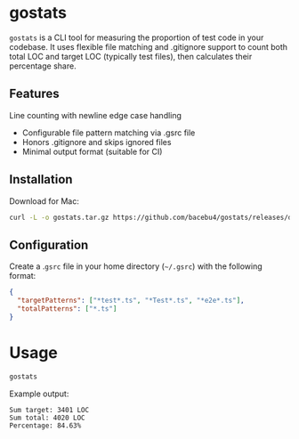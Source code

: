 # gostats

`gostats` is a CLI tool for measuring the proportion of test code in your codebase. It uses flexible file matching and .gitignore support to count both total LOC and target LOC (typically test files), then calculates their percentage share.

## Features

Line counting with newline edge case handling

- Configurable file pattern matching via .gsrc file
- Honors .gitignore and skips ignored files
- Minimal output format (suitable for CI)

## Installation

Download for Mac:

```sh
curl -L -o gostats.tar.gz https://github.com/bacebu4/gostats/releases/download/v0.0.1/gostats-v0.0.1-darwin-arm64.tar.gz && tar -xzf gostats.tar.gz && mv gostats /usr/local/bin/
```

## Configuration

Create a .`gsrc` file in your home directory (`~/.gsrc`) with the following format:

```json
{
  "targetPatterns": ["*test*.ts", "*Test*.ts", "*e2e*.ts"],
  "totalPatterns": ["*.ts"]
}
```

# Usage

```bash
gostats
```

Example output:

```
Sum target: 3401 LOC
Sum total: 4020 LOC
Percentage: 84.63%
```
